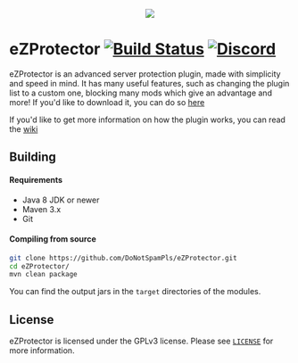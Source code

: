 <p align="center"><img src="https://owo.whats-th.is/b120fb.png"></img></p>

# eZProtector [![Build Status](https://github.com/DoNotSpamPls/eZProtector/workflows/Java%20CI/badge.svg)](#) [![Discord](https://img.shields.io/discord/390942438061113344.svg)](https://discord.gg/UGhVcBB)

eZProtector is an advanced server protection plugin, made with simplicity and speed in mind. It has many useful features, such as changing the plugin list to a custom one, blocking many mods which give an advantage and more! If you'd like to download it, you can do so [here](https://papermc.io/forums/t/1-12-2-1-14-x-ezprotector/1361)

If you'd like to get more information on how the plugin works, you can read the [wiki](https://github.com/DoNotSpamPls/eZProtector/wiki)

## Building

#### Requirements
* Java 8 JDK or newer
* Maven 3.x
* Git

#### Compiling from source
```sh
git clone https://github.com/DoNotSpamPls/eZProtector.git
cd eZProtector/
mvn clean package
```

You can find the output jars in the `target` directories of the modules.

## License
eZProtector is licensed under the GPLv3 license. Please see [`LICENSE`](https://github.com/DoNotSpamPls/eZProtector/blob/master/LICENSE) for more information.
